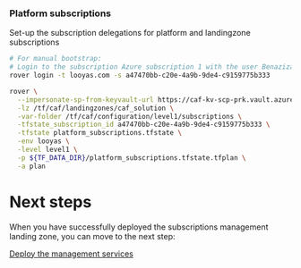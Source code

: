 
### Platform subscriptions
Set-up the subscription delegations for platform and landingzone subscriptions

```bash
# For manual bootstrap:
# Login to the subscription Azure subscription 1 with the user Benazizasalah55_gmail.com#EXT#@Looyas.onmicrosoft.com
rover login -t looyas.com -s a47470bb-c20e-4a9b-9de4-c9159775b333

rover \
  --impersonate-sp-from-keyvault-url https://caf-kv-scp-prk.vault.azure.net/ \
  -lz /tf/caf/landingzones/caf_solution \
  -var-folder /tf/caf/configuration/level1/subscriptions \
  -tfstate_subscription_id a47470bb-c20e-4a9b-9de4-c9159775b333 \
  -tfstate platform_subscriptions.tfstate \
  -env looyas \
  -level level1 \
  -p ${TF_DATA_DIR}/platform_subscriptions.tfstate.tfplan \
  -a plan

```


# Next steps

When you have successfully deployed the subscriptions management landing zone, you can move to the next step:

[Deploy the management services](../../level1/management/readme.md)